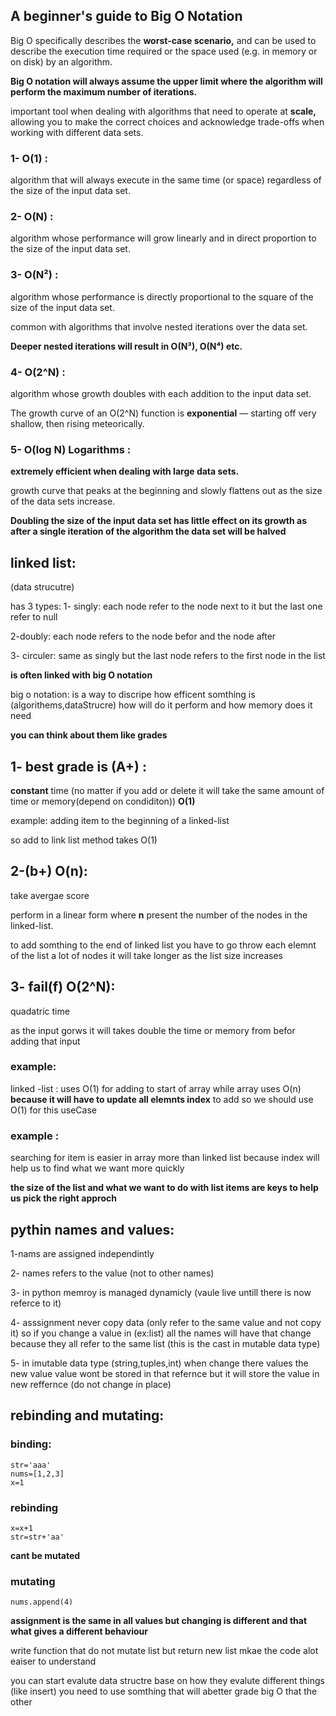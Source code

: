 ## A beginner's guide to Big O Notation


Big O specifically describes the **worst-case scenario,** and can be used to describe the execution time required or the space used (e.g. in memory or on disk) by an algorithm.

**Big O notation will always assume the upper limit where the algorithm will perform the maximum number of iterations.**

 important tool when dealing with algorithms that need to operate at **scale,** allowing you to make the correct choices and acknowledge trade-offs when working with different data sets.

### 1- O(1) :
algorithm that will always execute in the same time (or space) regardless of the size of the input data set.

### 2- O(N)  :
algorithm whose performance will grow linearly and in direct proportion to the size of the input data set. 


### 3- O(N²) : 
 algorithm whose performance is directly proportional to the square of the size of the input data set.

 common with algorithms that involve nested iterations over the data set.

 **Deeper nested iterations will result in O(N³), O(N⁴) etc.**


 ### 4- O(2^N) :
 algorithm whose growth doubles with each addition to the input data set.

 The growth curve of an O(2^N) function is **exponential** — starting off very shallow, then rising meteorically. 
### 5- O(log N) Logarithms :
**extremely efficient when dealing with large data sets.**

 growth curve that peaks at the beginning and slowly flattens out as the size of the data sets increase.

 **Doubling the size of the input data set has little effect on its growth as after a single iteration of the algorithm the data set will be halved**


## linked list:
(data strucutre)

has 3 types:
1- singly: each node refer to the node next to it but the last one refer to null

2-doubly: each node refers to the node befor and the node after

3- circuler: same as singly but the last node refers to the first node in the list

**is often linked with big O notation**



big o notation: is a way to discripe how efficent 
somthing is (algorithems,dataStrucre) 
how will do it perform and how memory does it need


**you can think about them like grades**

## 1- best grade is (A+) : 
**constant** time (no matter if you add or delete it will take the same amount of time or memory(depend on condiditon)) **O(1)**

example: 
adding item to the beginning of a linked-list

so add to link list method takes O(1) 

## 2-(b+) O(n):
take avergae score 

perform in a linear form  where **n** present 
the number of the nodes in the linked-list.

to add somthing to the end of linked list you have to go throw each elemnt of the list a lot of nodes
it will take longer as the list size increases 

## 3- fail(f) O(2^N):
quadatric time

as the input gorws it will takes double the time or memory from befor adding that input



### example: 
linked -list : uses O(1) for adding to start of array
while array uses O(n) **because it will have to update all  elemnts index** to add 
so we should use O(1) for this useCase


### example : 
searching for item is easier in array more than linked list because index will help us to find what we want more quickly


**the size of the list and what we want to do with list items are keys to help us pick the right approch**




## pythin names and values:

1-nams are assigned independintly

2- names refers to the value (not to other names)

3- in python memroy is managed dynamicly (vaule live untill there is now referce to it)

4- asssignment never copy data (only refer to the same value and not copy it)
so if you change a value in (ex:list) all the names will have that change because they all refer to the same list (this is the cast in mutable data type)

5- in imutable data type (string,tuples,int) when  change there values the new value value wont be stored  in that refernce but it will store the value in new reffernce
(do not change in place)


## rebinding and mutating:
### binding:
```
str='aaa'
nums=[1,2,3]
x=1
```

### rebinding
```
x=x+1
str=str+'aa'
```
**cant be mutated**

### mutating
`nums.append(4)`

**assignment is the same in all values but changing is different and that what gives a different behaviour**

write function that do not mutate list but return new list mkae the code alot eaiser to understand 


you can start evalute data structre base on how they evalute different things (like insert)
you need to use somthing that will abetter grade big O  that the other 
